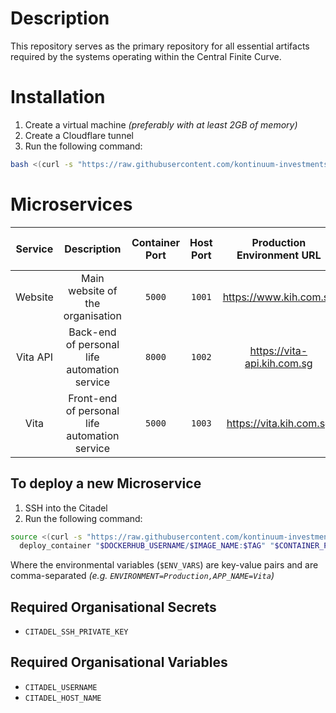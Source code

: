 # Description
This repository serves as the primary repository for all essential artifacts required by the systems operating within the Central Finite Curve.

# Installation
1. Create a virtual machine _(preferably with at least 2GB of memory)_
2. Create a Cloudflare tunnel
4. Run the following command:

```bash
bash <(curl -s "https://raw.githubusercontent.com/kontinuum-investments/Central-Finite-Curve/production/citadel/scripts/initialize.sh") "{{$CLOUDFLARE_TUNNEL_TOKEN}}" "{{$GITHUB_ACCESS_TOKEN}}"
```

# Microservices
| Service  |                  Description                  | Container Port | Host Port | Production Environment URL  |       Test Environment URL       |
|:--------:|:---------------------------------------------:|:--------------:|:---------:|:---------------------------:|:--------------------------------:|
| Website  |       Main website of the organisation        |     `5000`     |  `1001`   |   https://www.kih.com.sg    |              _N/A_               |
| Vita API | Back-end of personal life automation service  |     `8000`     |  `1002`   | https://vita-api.kih.com.sg | https://vita-api-test.kih.com.sg |
|   Vita   | Front-end of personal life automation service |     `5000`     |  `1003`   |   https://vita.kih.com.sg   |   https://vita-test.kih.com.sg   |

## To deploy a new Microservice
1. SSH into the Citadel
2. Run the following command:

```bash
source <(curl -s "https://raw.githubusercontent.com/kontinuum-investments/Central-Finite-Curve/production/citadel/scripts/library.sh") && 
  deploy_container "$DOCKERHUB_USERNAME/$IMAGE_NAME:$TAG" "$CONTAINER_PORT" "$HOST_PORT" "$ENV_VARS"
```

Where the environmental variables (`$ENV_VARS`) are key-value pairs and are comma-separated _(e.g. `ENVIRONMENT=Production,APP_NAME=Vita`)_


## Required Organisational Secrets
- `CITADEL_SSH_PRIVATE_KEY`

## Required Organisational Variables
- `CITADEL_USERNAME`
- `CITADEL_HOST_NAME`